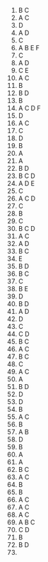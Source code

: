 1. B C 
2. A C
3. D
4. A D
5. C
6. A B E F
7. C
8. A D
9. C E
10. A C
11. B
12. B D
13. B
14. A C D F
15. D
16. A C
17. C
18. D
19. B
20. A
21. A
22. B D
23. B C D
24. A D E
25. C
26. A C D
27. C
28. B
29. C
30. B C D
31. A C
32. A D
33. B C
34. E
35. B D
36. B C
37. C
38. B E
39. D
40. B D
41. A D
42. D
43. C
44. C D
45. B C
46. A C
47. B C
48. C
49. A C
50. A
51. B D
52. D
53. D
54. B
55. A C
56. B 
57. A B
58. D
59. B
60. A
61. A
62. B C
63. A C
64. B
65. B
66. A C
67. A C
68. A C
69. A B C
70. C D
71. B
72. B D
73. 